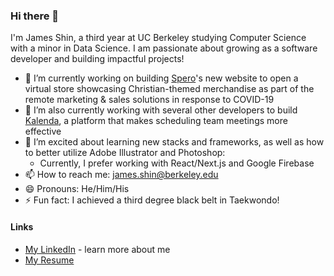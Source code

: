 ### Hi there 👋
I'm James Shin, a third year at UC Berkeley studying Computer Science with a minor in Data Science. I am passionate about growing as a software developer and building impactful projects!

- 🔭 I’m currently working on building [Spero](https://jamesshin5.github.io/shopspero)'s new website to open a virtual store showcasing Christian-themed merchandise as part of the remote marketing & sales solutions in response to COVID-19
- 🔭 I’m also currently working with several other developers to build [Kalenda](https://kalenda.io/), a platform that makes scheduling team meetings more effective
- 🌱 I’m excited about learning new stacks and frameworks, as well as how to better utilize Adobe Illustrator and Photoshop:
  - Currently, I prefer working with React/Next.js and Google Firebase
- 📫 How to reach me: james.shin@berkeley.edu
- 😄 Pronouns: He/Him/His
- ⚡ Fun fact: I achieved a third degree black belt in Taekwondo! 

#### Links 
- [My LinkedIn](https://www.linknedin.com/in/jamesjungmin) - learn more about me
- [My Resume](https://drive.google.com/file/d/1S0aJqeLqBGm81mJ8WoDiMVPsV2BM-thj/view?usp=sharing)
